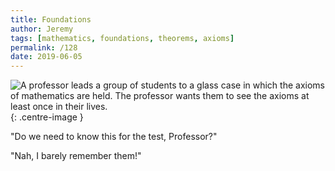 ```yaml
---
title: Foundations
author: Jeremy
tags: [mathematics, foundations, theorems, axioms]
permalink: /128
date: 2019-06-05
---
```


![A professor leads a group of students to a glass case in which the axioms of mathematics are held. The professor wants them to see the axioms at least once in their lives.](https://res.cloudinary.com/dh3hm8pb7/image/upload/c_scale,q_auto:best,w_615/v1535842782/Handwaving/Published/Foundations.png){: .centre-image }

"Do we need to know this for the test, Professor?"

"Nah, I barely remember them!"